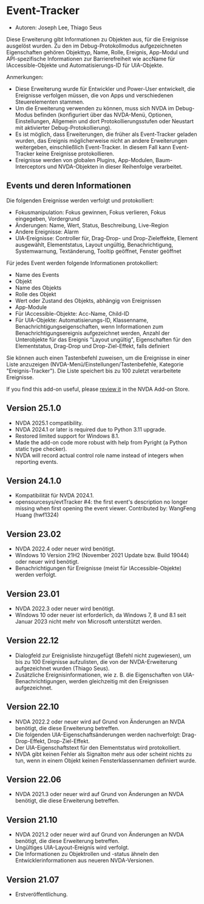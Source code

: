 # Event-Tracker #

* Autoren: Joseph Lee, Thiago Seus

Diese Erweiterung gibt Informationen zu Objekten aus, für die Ereignisse
ausgelöst wurden. Zu den im Debug-Protokollmodus aufgezeichneten
Eigenschaften gehören Objekttyp, Name, Rolle, Ereignis, App-Modul und
API-spezifische Informationen zur Barrierefreiheit wie accName für
IAccessible-Objekte und Automatisierungs-ID für UIA-Objekte.

Anmerkungen:

* Diese Erweiterung wurde für Entwickler und Power-User entwickelt, die
  Ereignisse verfolgen müssen, die von Apps und verschiedenen
  Steuerelementen stammen.
* Um die Erweiterung verwenden zu können, muss sich NVDA im Debug-Modus
  befinden (konfiguriert über das NVDA-Menü, Optionen, Einstellungen,
  Allgemein und dort Protokollierungsstufen oder Neustart mit aktivierter
  Debug-Protokollierung).
* Es ist möglich, dass Erweiterungen, die früher als Event-Tracker geladen
  wurden, das Ereignis möglicherweise nicht an andere Erweiterungen
  weitergeben, einschließlich Event-Tracker. In diesem Fall kann
  Event-Tracker keine Ereignisse protokollieren.
* Ereignisse werden von globalen Plugins, App-Modulen, Baum-Interceptors und
  NVDA-Objekten in dieser Reihenfolge verarbeitet.

## Events und deren Informationen

Die folgenden Ereignisse werden verfolgt und protokolliert:

* Fokusmanipulation: Fokus gewinnen, Fokus verlieren, Fokus eingegeben,
  Vordergrund
* Änderungen: Name, Wert, Status, Beschreibung, Live-Region
* Andere Ereignisse: Alarm
* UIA-Ereignisse: Controller für, Drag-Drop- und Drop-Zieleffekte, Element
  ausgewählt, Elementstatus, Layout ungültig, Benachrichtigung,
  Systemwarnung, Textänderung, Tooltip geöffnet, Fenster geöffnet

Für jedes Event werden folgende Informationen protokolliert:

* Name des Events
* Objekt
* Name des Objekts
* Rolle des Objekt
* Wert oder Zustand des Objekts, abhängig von Ereignissen
* App-Module
* Für IAccessible-Objekte: Acc-Name, Child-ID
* Für UIA-Objekte: Automatisierungs-ID, Klassenname,
  Benachrichtigungseigenschaften, wenn Informationen zum
  Benachrichtigungsereignis aufgezeichnet werden, Anzahl der Unterobjekte
  für das Ereignis "Layout ungültig", Eigenschaften für den Elementstatus,
  Drag-Drop und Drop-Ziel-Effekt, falls definiert

Sie können auch einen Tastenbefehl zuweisen, um die Ereignisse in einer
Liste anzuzeigen (NVDA-Menü/Einstellungen/Tastenbefehle, Kategorie
"Ereignis-Tracker"). Die Liste speichert bis zu 100 zuletzt verarbeitete
Ereignisse.

If you find this add-on useful, please [review it][1] in the NVDA Add-on
Store.

## Version 25.1.0

* NVDA 2025.1 compatibility.
* NVDA 2024.1 or later is required due to Python 3.11 upgrade.
* Restored limited support for Windows 8.1.
* Made the add-on code more robust with help from Pyright (a Python static
  type checker).
* NVDA will record actual control role name instead of integers when
  reporting events.

## Version 24.1.0

* Kompatibilität für NVDA 2024.1.
* opensourcesys/evtTracker #4: the first event's description no longer
  missing when first opening the event viewer. Contributed by: WangFeng
  Huang (hwf1324)

## Version 23.02

* NVDA 2022.4 oder neuer wird benötigt.
* Windows 10 Version 21H2 (November 2021 Update bzw. Build 19044) oder neuer
  wird benötigt.
* Benachrichtigungen für Ereignisse (meist für IAccessible-Objekte) werden
  verfolgt.

## Version 23.01

* NVDA 2022.3 oder neuer wird benötigt.
* Windows 10 oder neuer ist erforderlich, da Windows 7, 8 und 8.1 seit
  Januar 2023 nicht mehr von Microsoft unterstützt werden.

## Version 22.12

* Dialogfeld zur Ereignisliste hinzugefügt (Befehl nicht zugewiesen), um bis
  zu 100 Ereignisse aufzulisten, die von der NVDA-Erweiterung aufgezeichnet
  wurden (Thiago Seus).
* Zusätzliche Ereignisinformationen, wie z. B. die Eigenschaften von
  UIA-Benachrichtigungen, werden gleichzeitig mit den Ereignissen
  aufgezeichnet.

## Version 22.10

* NVDA 2022.2 oder neuer wird auf Grund von Änderungen an NVDA benötigt, die
  diese Erweiterung betreffen.
* Die folgenden UIA-Eigenschaftsänderungen werden nachverfolgt:
  Drag-Drop-Effekt, Drop-Ziel-Effekt.
* Der UIA-Eigenschaftstext für den Elementstatus wird protokolliert.
* NVDA gibt keinen Fehler als Signalton mehr aus oder scheint nichts zu tun,
  wenn in einem Objekt keinen Fensterklassennamen definiert wurde.

## Version 22.06

* NVDA 2021.3 oder neuer wird auf Grund von Änderungen an NVDA benötigt, die
  diese Erweiterung betreffen.

## Version 21.10

* NVDA 2021.2 oder neuer wird auf Grund von Änderungen an NVDA benötigt, die
  diese Erweiterung betreffen.
* Ungültiges UIA-Layout-Ereignis wird verfolgt.
* Die Informationen zu Objektrollen und -status ähneln den
  Entwicklerinformationen aus neueren NVDA-Versionen.

## Version 21.07

* Erstveröffentlichung.

[1]: https://github.com/nvaccess/addon-datastore/discussions/2717
